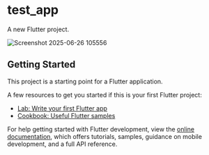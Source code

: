 # test_app

A new Flutter project.


![Screenshot 2025-06-26 105556](https://github.com/user-attachments/assets/f7cd44e5-0956-49ac-bca9-c5373a18823c)

## Getting Started

This project is a starting point for a Flutter application.

A few resources to get you started if this is your first Flutter project:

- [Lab: Write your first Flutter app](https://docs.flutter.dev/get-started/codelab)
- [Cookbook: Useful Flutter samples](https://docs.flutter.dev/cookbook)

For help getting started with Flutter development, view the
[online documentation](https://docs.flutter.dev/), which offers tutorials,
samples, guidance on mobile development, and a full API reference.
